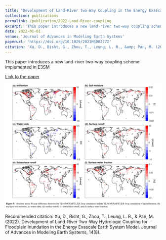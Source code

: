 ```yaml
---
title: "Development of Land-River Two-Way Coupling in the Energy Exascale Earth System Model"
collection: publications
permalink: /publication/2022-Land-River-coupling
excerpt: 'This paper introduces a new land-river two-way coupling scheme implemented in E3SM'
date: 2022-01-01
venue: 'Journal of Advances in Modeling Earth Systems'
paperurl: 'https://doi.org/10.1029/2021MS002772'
citation: 'Xu, D., Bisht, G., Zhou, T., Leung, L. R., &amp; Pan, M. (2022). Development of Land-River Two-Way Hydrologic Coupling for Floodplain Inundation in the Energy Exascale Earth System Model. Journal of Advances in Modeling Earth Systems, 14(8).'
---
```

This paper introduces a new land-river two-way coupling scheme implemented in E3SM

[Link to the paper](https://doi.org/10.1029/2021MS002772)

![image](../images/papers/2022-Land-River-coupling.png)

Recommended citation: Xu, D., Bisht, G., Zhou, T., Leung, L. R., & Pan, M. (2022). Development of Land-River Two-Way Hydrologic Coupling for Floodplain Inundation in the Energy Exascale Earth System Model. Journal of Advances in Modeling Earth Systems, 14(8).